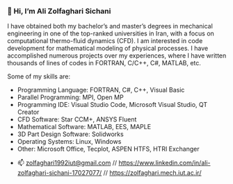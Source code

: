 ### 👋 Hi, I’m Ali Zolfaghari Sichani


I have obtained both my bachelor’s and master’s degrees in mechanical engineering in one of the top-ranked universities in Iran, with a focus on computational thermo-fluid dynamics (CFD). I am interested in code development for mathematical modeling of physical processes. I have accomplished numerous projects over my experiences, where I have written thousands of lines of codes in FORTRAN, C/C++, C#, MATLAB, etc.


Some of my skills are:
* Programming Language: FORTRAN, C#, C++, Visual Basic
* Parallel Programming: MPI, Open MP
* Programming IDE: Visual Studio Code, Microsoft Visual Studio, QT Creator
* CFD Software: Star CCM+, ANSYS Fluent
* Mathematical Software: MATLAB, EES, MAPLE
* 3D Part Design Software: Solidworks 
* Operating Systems: Linux, Windows
* Other: Microsoft Office, Tecplot, ASPEN HTFS, HTRI Exchanger


- 📫 zolfaghari1992iut@gmail.com // https://www.linkedin.com/in/ali-zolfaghari-sichani-17027077/ // https://zolfaghari.mech.iut.ac.ir/


<!---
Ali-Zolfaghari/Ali-Zolfaghari is a ✨ special ✨ repository because its `README.md` (this file) appears on your GitHub profile.
You can click the Preview link to take a look at your changes.
--->



<!--
**Ali-Zolfaghari/Ali-Zolfaghari** is a ✨ _special_ ✨ repository because its `README.md` (this file) appears on your GitHub profile.

Here are some ideas to get you started:

- 🔭 I’m currently working on ...
- 🌱 I’m currently learning ...
- 👯 I’m looking to collaborate on ...
- 🤔 I’m looking for help with ...
- 💬 Ask me about ...
- 📫 How to reach me: ...
- 😄 Pronouns: ...
- ⚡ Fun fact: ...
-->
